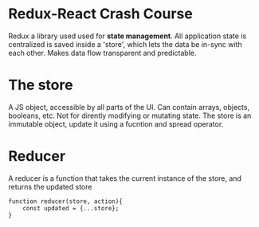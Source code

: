 # Redux-React Crash Course

Redux a library used used for **state management**.
All application state is centralized is saved inside a 'store', which lets the data be in-sync with each other.
Makes data flow transparent and predictable.

# The store

A JS object, accessible by all parts of the UI.
Can contain arrays, objects, booleans, etc.
Not for dirently modifying or mutating state. The store is an immutable object, update it using a fucntion and spread operator.

# Reducer

A reducer is a function that takes the current instance of the store, and returns the updated store

```
function reducer(store, action){
    const updated = {...store};
}

```
